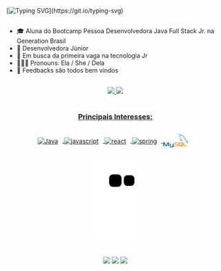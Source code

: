 [![Typing SVG](https://readme-typing-svg.herokuapp.com/?color=99CCCC&size=35&center=true&vCenter=true&width=1000&lines=Olá!+sou+a+Daisy+Kelly+Viana😃;Tenho+27+anos😊;Sou+uma+Desenvolvedora+Jr👩🏽‍💻.)](https://git.io/typing-svg)

##
- 🎓 Aluna do Bootcamp Pessoa Desenvolvedora Java Full Stack Jr. na Generation Brasil
- 🎯 Desenvolvedora Júnior
- 💼 Em busca da primeira vaga na tecnologia Jr
- 👩🏽‍🦱 Pronouns: Ela / She / Dela
- 💬 Feedbacks são todos bem vindos
##


<div align="center"><a href="https://github.com/Daisyviana"><img height="195em"src="https://github-readme-stats.vercel.app/api?username=Daisyviana&show_icons=true&theme=midnight-purple&include_all_commits=true&count_private=true"/>
<img height="170em"src="https://github-readme-stats.vercel.app/api/top-langs/?username=Daisyviana&layout=compact&langs_count=7&theme=midnight-purple"/></div>

 <div align="center" style="display: inline_block"><br>
   
### Principais Interesses:
<img align="center" alt="Java" width="40" 
style="padding-right:10px;" src="https://cdn.jsdelivr.net/gh/devicons/devicon/icons/java/java-original.svg">
<img align="center" alt="javascript" width="40px" 
style="padding-right:10px;" src="https://cdn.jsdelivr.net/gh/devicons/devicon/icons/javascript/javascript-original.svg"/>
<img align="center" alt="react" width="40px" 
style="padding-right:10px;" src="https://cdn.jsdelivr.net/gh/devicons/devicon/icons/react/react-original.svg"/>
<img align="center" alt="spring" width="40px" 
style="padding-right:10px;" src="https://cdn.jsdelivr.net/gh/devicons/devicon/icons/spring/spring-original.svg"/>
 <img align="center" alt="MySQl" width="60px" 
style="padding-right:10px;" src="https://raw.githubusercontent.com/devicons/devicon/master/icons/mysql/mysql-original-wordmark.svg"/>
  
 

![Snake animation](https://github.com/rafaballerini/rafaballerini/blob/output/github-contribution-grid-snake.svg)
   
 ##  
    
<a href="https://discord.com/users/DaisyViana#7447" target="_blank"><img src="https://img.shields.io/badge/Discord-7289DA?style=for-the-badge&logo=discord&logoColor=white" target="_blank"></a>
<a href="mailto:daisyviana96@gmail.com.br"><img src="https://img.shields.io/badge/Gmail-D14836?style=for-the-badge&logo=gmail&logoColor=white" target="_blank"></a>
  <a href="https://www.linkedin.com/in/daisy-viana-6a299716b" target="_blank"><img src="https://img.shields.io/badge/-LinkedIn-%230077B5?style=for-the-badge&logo=linkedin&logoColor=white" target="_blank"></a>
  
